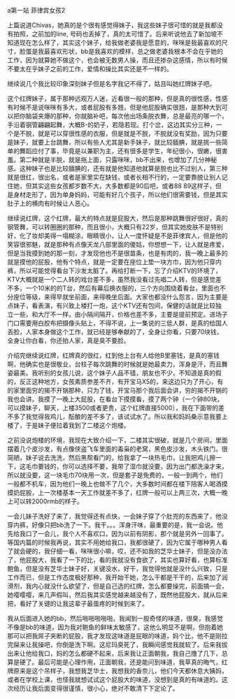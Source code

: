 a第一站 菲律宾女孩2

上篇说道Chivas，她真的是个很有感觉得妹子，我这些妹子很可惜的就是我都没有拍照，之前加的line, 号码也丢掉了，真的太可惜了。后来听说他去了新加坡不知道现在怎么样了，其实这个妹子，给我做老婆我是愿意的，咪咪是我最喜欢的尺寸，脸蛋是我最喜欢形状，bb是我喜欢的模样，总之做老婆我根本不会在乎她的工作，因为就算她不做这个，也会被无数男人操，而且还掺杂这感情，所以有时候不要太在乎妹子之前的工作，爱情和操比其实还是不一样的。

继续说几个我比较印象深刻妹子但是名字我记不得了，姑且叫她红牌妹子吧。

这个红牌妹子，属于那种远观万人迷，近看很一般的那种，但是真的很性感，性感有时候不是说咪咪有多大，或者屁股有多翘，但是他屁股确实很翘，是那种大到可以把你脑袋夹爆的那种，你就脑补吧，每次他出场条脱衣舞，总是最亮的哪一个，手沿着钢管翩翩起舞，大概B-的奶子，若隐若现。打个岔，这边其实分三种，一个是不脱，就是可以穿很性感的衣服，但是就是不脱，不脱就没有奖励，因为只要是妹子，就要上台跳舞，所以有些人尤其是新手妹子，就比较腼腆，就是挑一些简单的舞蹈应付了事，毕竟是以兼职为主，还有很多是学生，年纪很小，很嫩，很害羞。第二种就是半脱，就是拖上面，只露咪咪，bb不出来，也增加了几分神秘感。这种妹子也是比较腼腆的，还有就是他知道他就算是脱也比不过别人，第三种就是很红，很出名，或者是家里实在缺钱，或者长相不行的，一定要靠脱让别人记住她，但其实这些女孩都岁数不大，大多数都是90后吧，或者88 89这样子，但是身材走形了，因为单身妈妈，可能有好几个孩子，所以他们很需要钱，但是其实肚子上的横肉有时候让人恶心。

继续说红牌，这个红牌，最大的特点就是屁股大，然后是那种跳舞很好很好，真的钢管舞，可以转圈圈的那种，而且很小，大概只有22岁，但其实她皮肤不是特别好，化了妆却美得一塌糊涂，眼睛很小，让人一度怀疑是不是菲律宾人，但是他的笑容很邪魅，就是那种有点像天龙八部里面的傻姑，你想想一下，让人就是疼爱，但是当我摸到她的那一刻，才发现他也不是很苗条，也是有肉的，我一晚上最多的就是摸他的屁股，他有个特点，就是一定要在座位上垫一块方巾，因为他只穿内裤，所以可能觉得看台下沙发太脏了。再给打断一下，忘了介绍KTV的环境了，KTV大概就是一个二人转的戏台差不多，虽然我没看过先唱二人转，但是感觉差不多，一个10米的的T台，然后有幕后换衣服的，三个方向围绕着看台，里面也不分座位等级，来得早就坐前面，来得晚坐后面。大家也都没什么怨言，因为主要是点妹子，看表演，有兴致上楼打一炮，这个KTV还有包间，保健的话就是比较独立一些，和大厅不一样，由小隔间隔开，价格也差不多，主要是提前预定。进场子门口需要用白胶布把摄像头贴上，不得不说，上一集说的三低人群，是真的给国人丢脸，人家本身做这个工作，就已经是够奉献的了，全身让你看，只要70块钱，全身让你白看，你还拍人家，真是臭不要脸。

介绍完继续说红牌，红牌真的很红，红到他上台有人给他B里塞钱，是真的塞钱啊，他确实也是很敬业，台柱子每次跳舞的时候就是她最卖力，浑身是汗，而且舞姿最美。我听别的女孩儿说，这个妹子人品不错，朋友也不少，不知道是真的假的，反正这种地方，女孩素质参差不齐，有开宝马X5的，来这边只为了开心，有的家里面穷的揭不开锅那种，只为了钱，开宝马那个我后面会讲，穷的揭不开锅的我也会讲。我摸了一晚上大屁股，在看台下摸摸看，摸了两个钟（一个钟80块，可以摸妹子，聊天，上楼3500或者更贵，这个红牌直接5000），我在下面带的差不多了我觉得我鸡儿，酝酿的差不多了，该试试水了。所以我和妈妈桑示意我要上楼了，于是妹子便拉着我到了二楼这个炮楼。

之前没说炮楼的环境，我现在大致介绍一下，二楼其实很破，就是几个房间，里面摆着几个皮沙发，有点像侠盗飞车里面的毒枭的老窝，黑色皮沙发，木头铁门。很简陋，妹子说去洗洗，然后黑帮看门的，给我拿了一块热毛巾，让我把鸡儿擦一下，这毛巾要钱的，你可以选择不要，我带了湿巾就没要，因为出门都洗澡才来，所以就没要，这一块毛巾70块用一次，但是套子是免费的，一般一到两个，他们一般都不机车，因为他们一晚上也做不了几个，大多数时间都在楼下陪客人喝酒摸摸奶屁股，上一次楼基本一天工作就差不多了，红牌一般可以上两三次，大概一晚上可以转2000rmb的样子。

一会儿妹子洗好了来了，我觉得还有点快，一会妹子穿了个肚兜的东西来了，他没穿内裤，好像只把bb洗了一下。我干。。。浑身汗味，最重要的是，我一会说。他先给我口了一会儿，我个人不喜欢口，因为以前有阴影，那个就是另外一回事了。等国内篇的时候我再说，其实不用她给我口，我都很硬了，因为它属于哪种男人看了就会硬的，我仔细一看，咪咪很小嘛，哎，还不如我的芝华士妹子，但是没办法了，他屁股大，我看了一下的比，看的我就没有食欲了，其实也算好看，也算标准鲍鱼，但是没有芝华士妹子好，关键没水，好干，我觉得他就是没什么兴致，只是工作而已，但是工作态度极好那种，我开始干她，怎么干都是干干的，后来加了润滑剂，我内心就没什么欲望了，但是自己选的红牌，怎么都要操完，前面搞一会，她嘤嘤嘤，来几声假叫，然后我其实感觉越来越没有了，既然他屁股大，就从后来把，看好了关键的让我这辈子最蛋疼的时候到来了。

我从后面进入她的bb，然后啪啪啪啪啪，我闻到一股奇怪的味道，很臭，我感觉不像是bb的味道，因为我对鲍鱼的鲜味太敏感了，这他么明显不是啊，但抱着她那可以把我屌子夹断的屁股，我才发现这味道是屁眼的味道，妈个比，他不是刚拉完屎来让我操吧，你倒是洗下啊。这尼玛臭死了，我瞬间感觉我就软了。后来我拔出来让他给我口，妈的怎么都硬不起来，后来我让正面朝我，我自己撸了几下，总算是硬了。最后可能是心理作用，正面朝我，还是能问到味道，我草真的晦气，红牌原来是这个吊样子，我想我芝华士，我想我的香奈儿，他们今天都休息大姨妈，或者在学校上课，也怪我就想试试这个屁股大的味道，没想到是真的有味道的。这次经历让我后面变得很谨慎，很小心，绝对不敢清下下定论了。
